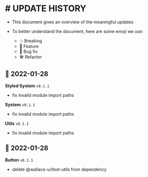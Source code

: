 # # UPDATE HISTORY

- This document gives an overview of the meaningful updates
- To better understand the document, here are some emoji we use:

  - 💥 Breaking
  - 🚀 Feature
  - 🐛 Bug fix
  - 🛠 Refactor

<!-- CHANGELOG:INSERT -->

## 📅 2022-01-28

**Styled System** `v0.1.1`

- fix invalid module import paths

**System** `v0.1.1`

- fix invalid module import paths

**Utils** `v0.1.1`

- fix invalid module import paths

## 📅 2022-01-28

**Button** `v0.1.1`

- delete @wallace-ui/test-utils from dependency
